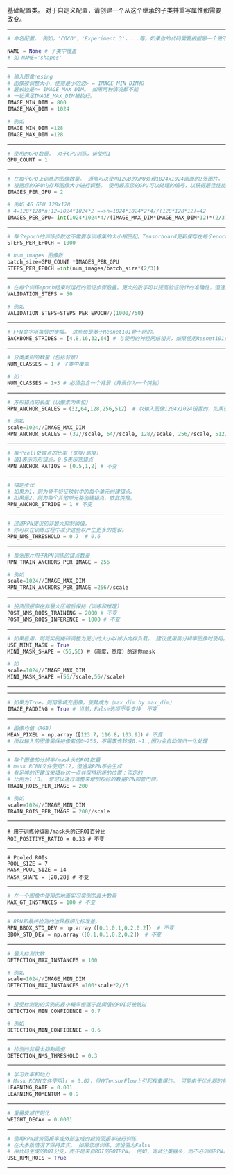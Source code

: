 基础配置类。 对于自定义配置，请创建一个从这个继承的子类并重写属性那需要改变。


----------


```python
# 命名配置。 例如，'COCO'，'Experiment 3'，...等。如果你的代码需要根据哪一个做不同的事情，那么这很有用实验正在运行。

NAME = None # 子类中覆盖
# 如 NAME='shapes'
```

----------
```python
# 输入图像resing
# 图像被调整大小，使得最小的边> = IMAGE_MIN_DIM和
# 最长边是<= IMAGE_MAX_DIM。 如果两种情况都不能
# 一起满足IMAGE_MAX_DIM被执行。
IMAGE_MIN_DIM = 800
IMAGE_MAX_DIM = 1024

# 例如
IMAGE_MIN_DIM =128
IMAGE_MAX_DIM =128
```

----------

```python
# 使用的GPU数量。 对于CPU训练，请使用1
GPU_COUNT = 1
```


----------

```python
# 在每个GPU上训练的图像数量。 通常可以使用12GB的GPU处理1024x1024画面的2张图片。
# 根据您的GPU内存和图像大小进行调整。 使用最高您的GPU可以处理的编号，以获得最佳性能。
IMAGES_PER_GPU = 2

# 例如 4G GPU 128x128
# 4=128*128*n;12=1024*1024*2 ==>n=1024*1024*2*4//(128*128*12)=42
IMAGES_PER_GPU= int(1024*1024*4//(IMAGE_MAX_DIM*IMAGE_MAX_DIM*12)*(2/3))
```


----------

```python
# 每个epoch的训练步数这不需要与训练集的大小相匹配。Tensorboard更新保存在每个epoch的末尾，因此将其设置的数字越小意味着获得更频繁的TensorBoard更新。验证统计数据也会在每个epoch末期和他们计算可能需要一段时间，所以不要设置太小以免花费验证统计信息很多时间。
STEPS_PER_EPOCH = 1000

# num_images 图像数
batch_size=GPU_COUNT *IMAGES_PER_GPU
STEPS_PER_EPOCH =int(num_images/batch_size*(2/3))
```


----------

```python
# 在每个训练epoch结束时运行的验证步骤数量。更大的数字可以提高验证统计的准确性，但速度会变慢降低训练。
VALIDATION_STEPS = 50

# 例如
VALIDATION_STEPS=STEPS_PER_EPOCH//(1000//50)
```


----------

```python
# FPN金字塔每层的步幅。 这些值是基于Resnet101骨干网的。
BACKBONE_STRIDES = [4,8,16,32,64] # 与使用的神经网络相关，如果使用Resnet101则不变
```


----------

```python
# 分类类别的数量（包括背景）
NUM_CLASSES = 1 # 子类中覆盖 

# 如：
NUM_CLASSES = 1+3 # 必须包含一个背景（背景作为一个类别）
```


----------

```python
# 方形锚点的长度（以像素为单位）
RPN_ANCHOR_SCALES =（32,64,128,256,512） # 以输入图像1204x1024设置的，如果输入图像大小发生变化必须做相应的调整

# 例如
scale=1024//IMAGE_MAX_DIM
RPN_ANCHOR_SCALES = (32//scale, 64//scale, 128//scale, 256//scale, 512//scale)  # anchor side in pixels

```

----------

```python
# 每个cell处锚点的比率（宽度/高度）
# 值1表示方形锚点，0.5表示宽锚点
RPN_ANCHOR_RATIOS = [0.5,1,2] # 不变
```


----------

```python
# 锚定步伐
# 如果为1，则为骨干特征映射中的每个单元创建锚点。
# 如果是2，则为每个其他单元格创建锚点，依此类推。
RPN_ANCHOR_STRIDE = 1 # 不变
```


----------

```python
# 过滤RPN提议的非最大抑制阈值。
# 你可以在训练过程中减少这些以产生更多的提议。
RPN_NMS_THRESHOLD = 0.7  # 0.6
```


----------

```python
# 每张图片用于RPN训练的锚点数量
RPN_TRAIN_ANCHORS_PER_IMAGE = 256

# 例如
scale=1024//IMAGE_MAX_DIM
RPN_TRAIN_ANCHORS_PER_IMAGE =256//scale

```


----------

```python
# 投资回报率在非最大压缩后保持（训练和推理）
POST_NMS_ROIS_TRAINING = 2000 # 不变
POST_NMS_ROIS_INFERENCE = 1000 # 不变
```


----------

```python
# 如果启用，则将实例掩码调整为更小的大小以减小内存负载。 建议使用高分辨率图像时使用。
USE_MINI_MASK = True
MINI_MASK_SHAPE =（56,56）＃（高度，宽度）的迷你mask

# 如
scale=1024//IMAGE_MAX_DIM
MINI_MASK_SHAPE =(56//scale,56//scale)
```


----------


----------

```python
# 如果为True，则用零填充图像，使其成为（max_dim by max_dim）
IMAGE_PADDING = True # 当前，False选项不受支持  不变
```


----------

```python
# 图像均值（RGB）
MEAN_PIXEL = np.array（[123.7，116.8，103.9]）# 不变
# 所以输入的图像需保持像素值0~255，不需事先转成0.~1.,因为会自动做归一化处理
```


----------

```python
# 每个图像的分辨率/mask头的ROI数量
# mask RCNN文件使用512，但通常RPN不会生成
# 有足够的正建议来填补这一点并保持积极的位置：否定的
# 比例为1：3。 您可以通过调整来增加投标的数量RPN网管门限。
TRAIN_ROIS_PER_IMAGE = 200

# 例如
scale=1024//IMAGE_MIN_DIM
TRAIN_ROIS_PER_IMAGE = 200//scale
```


----------

```
# 用于训练分级器/mask头的正ROI百分比
ROI_POSITIVE_RATIO = 0.33 # 不变
```


----------

```
# Pooled ROIs
POOL_SIZE = 7
MASK_POOL_SIZE = 14
MASK_SHAPE = [28,28] # 不变
```


----------

```python
# 在一个图像中使用的地面实况实例的最大数量
MAX_GT_INSTANCES = 100 # 不变
```


----------

```python
# RPN和最终检测的边界框细化标准差。
RPN_BBOX_STD_DEV = np.array（[0.1,0.1,0.2,0.2]） # 不变
BBOX_STD_DEV = np.array（[0.1,0.1,0.2,0.2]） # 不变
```


----------

```python
# 最大检测次数
DETECTION_MAX_INSTANCES = 100

# 例如
scale=1024//IMAGE_MIN_DIM
DETECTION_MAX_INSTANCES =100*scale*2//3
```


----------

```python
# 接受检测到的实例的最小概率值低于此阈值的ROI将被跳过
DETECTION_MIN_CONFIDENCE = 0.7

# 例如
DETECTION_MIN_CONFIDENCE = 0.6
```


----------

```python
# 检测的非最大抑制阈值
DETECTION_NMS_THRESHOLD = 0.3
```


----------

```python
# 学习效率和动力
# Mask RCNN文件使用lr = 0.02，但在TensorFlow上引起权重爆炸。 可能由于优化器的差异执行。
LEARNING_RATE = 0.001
LEARNING_MOMENTUM = 0.9
```


----------

```python
# 重量衰减正则化
WEIGHT_DECAY = 0.0001
```


----------

```python
# 使用RPN投资回报率或外部生成的投资回报率进行训练
# 在大多数情况下保持真实。 如果您想训练，请设置为False
# 由代码生成的ROI分支，而不是来自ROI的ROIRPN。 例如，调试分类器头，而不必训练RPN。
USE_RPN_ROIS = True
```


----------


